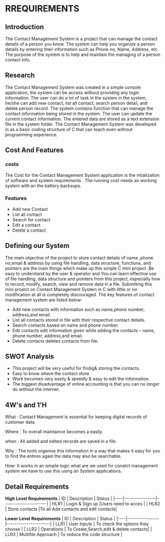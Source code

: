 # RREQUIREMENTS
 ## Introduction
 The Contact Management System is a project that can manage the contact details of a person you know. The system can help you organize a person details by entering their information such as Phone no, Name, Address, etc. The purpose of the system is to help and maintain the managing of a person contact info.
 ## Research
 The Contact Management System was created in a simple console application, the system can be access without providing any login information. The user can do a lot of task in the system in the system, he/she can add new contact, list all contact, search person detail, and delete person record. The system contains function that can manage the contact information being stored in the system. The user can update the current contact information. The entered data are stored as a text extension file in the system folder. The Contact Management System was developed in as a basic coding structure of C that can teach even without programming experience.
 ## Cost And Features 
 ### costs
 The Cost for the Contact Management System application is the intialization of software and system requirements . The running cost needs an working system with an the battery backsups. 
 ### Features
 -  Add new Contact
 -  List all contact
 -  Search for contact
 -  Edit a contact
 -  Delete a contact
## Defining our System
   The main objective of the project to store contact details of name ,phone no,email & address by using file handling, data structure, functions, and pointers are the main things which make up this simple C mini project .Be easy to understand by the user & operator and You can learn effective use of file handling, data structure and pointers from this project, especially how to record, modify, search, view and remove data in a file. Submitting this mini project on Contact Management System in C with little or no modification at all is completely discouraged.
The key features of contact management system are listed below:
 -  Add new contacts with information such as name,phone number, address,and email.
 -  List all contacts stored in file with their respective contact details.
 -  Search contacts based on name and phone number.
 -  Edit contacts edit information given while adding the contacts – name, phone number, address,and email.
 -  Delete contacts deletes contacts from file.
 ## SWOT Analysis
 -  This project will be very useful for findig& storing the contacts.
 -  Easy to know where the contact store.
 -  Work becomes very easily & speedly & easy to edit the information.
 -  The biggest disadvantage of online accounting is that you can no longer do without the internet. 
 ## 4W's and 1'H
What : Contact Management is essential for keeping digital records of customer data.

Where : To overall maintaince becomes a easily.

when : All added and edited records are saved in a file.

Why : The tools organise this information in a way that makes it easy for you to find the entires again the data may also be searchable.

How: It works in an simple logic what are we used for conatct management system we have to use this using an System applications.
## Detail Requirements
__High Level Requirements__
| ID |   Description  |             Status   |
|----|----------------|----------------------|
| HLR1 | Login & Sign up |Users need to acces |
| HLR2  | Store contacts |To  all Add contacts and edit contacts|

__Lower Level Requirements__
| ID |   Description  |             Status   |
|----|----------------|----------------------|
| LLR1 | User Inputs | To check the options they choose |
| LLR2  | Operations | To Create,Search,edit & delete contacts|
| LLR3  | Multifile Approach | To reduce the code structure |




